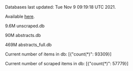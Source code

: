 Databases last updated: Tue Nov  9 09:19:18 UTC 2021. 

Available [here](https://github.com/cbeauhilton/ash-db/releases).

9.6M	unscraped.db

90M	abstracts.db

469M	abstracts_full.db

Current number of items in db:
[{"count(*)": 93309}]

Current number of scraped items in db:
[{"count(*)": 57779}]
